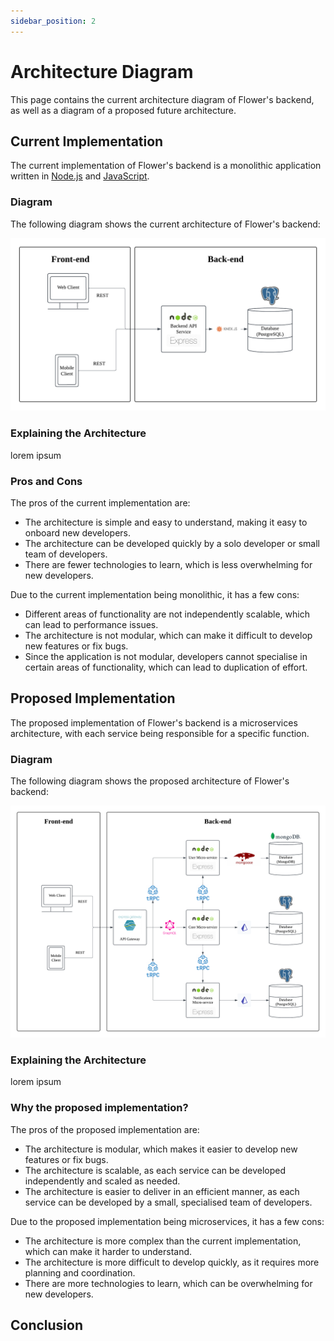 ```yaml
---
sidebar_position: 2
---
```


# Architecture Diagram

This page contains the current architecture diagram of Flower's backend, as well as a diagram of a proposed future architecture.

## Current Implementation

The current implementation of Flower's backend is a monolithic application written in [Node.js](https://nodejs.org/en/) and [JavaScript](https://developer.mozilla.org/en-US/docs/Web/JavaScript).

### Diagram

The following diagram shows the current architecture of Flower's backend:

![Flower's Architecture Diagram](./img/flower-arch-diagram-legacy.png)

### Explaining the Architecture

lorem ipsum

### Pros and Cons

The pros of the current implementation are:

- The architecture is simple and easy to understand, making it easy to onboard new developers.
- The architecture can be developed quickly by a solo developer or small team of developers.
- There are fewer technologies to learn, which is less overwhelming for new developers.

Due to the current implementation being monolithic, it has a few cons:

- Different areas of functionality are not independently scalable, which can lead to performance issues.
- The architecture is not modular, which can make it difficult to develop new features or fix bugs.
- Since the application is not modular, developers cannot specialise in certain areas of functionality, which can lead to duplication of effort.

## Proposed Implementation

The proposed implementation of Flower's backend is a microservices architecture, with each service being responsible for a specific function.

### Diagram

The following diagram shows the proposed architecture of Flower's backend:

![Flower's Architecture Diagram](./img/flower-arch-diagram.png)

### Explaining the Architecture

lorem ipsum

### Why the proposed implementation?

The pros of the proposed implementation are:

- The architecture is modular, which makes it easier to develop new features or fix bugs.
- The architecture is scalable, as each service can be developed independently and scaled as needed.
- The architecture is easier to deliver in an efficient manner, as each service can be developed by a small, specialised team of developers.

Due to the proposed implementation being microservices, it has a few cons:

- The architecture is more complex than the current implementation, which can make it harder to understand.
- The architecture is more difficult to develop quickly, as it requires more planning and coordination.
- There are more technologies to learn, which can be overwhelming for new developers.

## Conclusion


